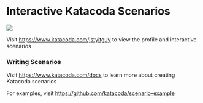 # Interactive Katacoda Scenarios

[![](http://shields.katacoda.com/katacoda/jstyitguy/count.svg)](https://www.katacoda.com/jstyitguy "Get your profile on Katacoda.com")

Visit https://www.katacoda.com/jstyitguy to view the profile and interactive scenarios

### Writing Scenarios
Visit https://www.katacoda.com/docs to learn more about creating Katacoda scenarios

For examples, visit https://github.com/katacoda/scenario-example
